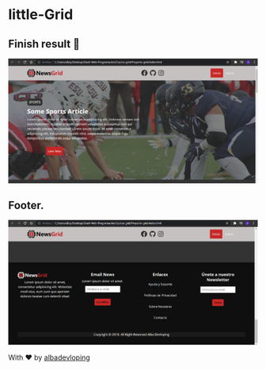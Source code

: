 # little-Grid


## Finish result :eyes: 

![Imagen de la App](app-img/Css-grid.PNG)

## Footer. ##

![Imagen de la App](app-img/Css-footer.PNG)

With :heart: by [albadevloping](https://github.com/albadevloping)
